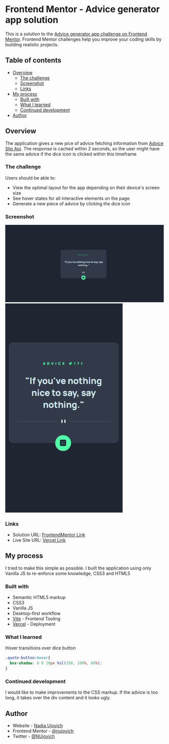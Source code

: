 # Frontend Mentor - Advice generator app solution

This is a solution to the [Advice generator app challenge on Frontend Mentor](https://www.frontendmentor.io/challenges/advice-generator-app-QdUG-13db). Frontend Mentor challenges help you improve your coding skills by building realistic projects.

## Table of contents

- [Overview](#overview)
  - [The challenge](#the-challenge)
  - [Screenshot](#screenshot)
  - [Links](#links)
- [My process](#my-process)
  - [Built with](#built-with)
  - [What I learned](#what-i-learned)
  - [Continued development](#continued-development)
- [Author](#author)

## Overview

The application gives a new pice of advice fetching information from [Advice Slip Api](https://api.adviceslip.com/). The response is cached within 2 seconds, so the user might have the same advice if the dice icon is clicked within this timeframe

### The challenge

Users should be able to:

- View the optimal layout for the app depending on their device's screen size
- See hover states for all interactive elements on the page
- Generate a new piece of advice by clicking the dice icon

### Screenshot

![Desktop View](./desktop-view.PNG)
![Mobile View](./mobile-view.PNG)

### Links

- Solution URL: [FrontendMentor Link](https://www.frontendmentor.io/solutions/advice-generator-app-solution-hSTxbOwH66)
- Live Site URL: [Vercel Link](https://advice-generator-app-ebon.vercel.app/)

## My process

I tried to make this simple as possible. I built the application using only Vanilla JS to re-enforce some knowledge, CSS3 and HTML5

### Built with

- Semantic HTML5 markup
- CSS3
- Vanilla JS
- Desktop-first workflow
- [Vite](https://vitejs.dev/) - Frontend Tooling
- [Vercel](https://vercel.com/) - Deployment

### What I learned

Hover transitions over dice button

```css
.quote-button:hover{
  box-shadow: 0 0 20px hsl(150, 100%, 66%);
}
```

### Continued development

I would like to make improvements to the CSS markup. If the advice is too long, it takes over the div content and it looks ugly.

## Author

- Website - [Nadia Ujovich](https://nujovich.github.io/portfolio/)
- Frontend Mentor - [@nujovich](https://www.frontendmentor.io/profile/nujovich)
- Twitter - [@NUjovich](https://www.twitter.com/NUjovich)

